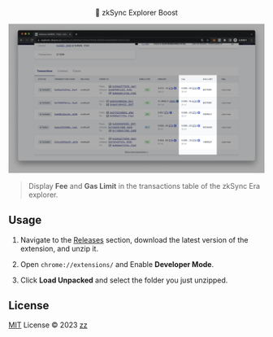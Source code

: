 <p align="center">🚀 zkSync Explorer Boost</p>

<p align="center">
  <img src="./screenshots/screen.png" />
</p>

> Display **Fee** and **Gas Limit** in the transactions table of the zkSync Era explorer.

## Usage

1. Navigate to the [Releases](https://github.com/holazz/zks-explorer-boost/releases) section, download the latest version of the extension, and unzip it.

2. Open `chrome://extensions/` and Enable **Developer Mode**.

3. Click **Load Unpacked** and select the folder you just unzipped.

## License

[MIT](./LICENSE) License © 2023 [zz](https://github.com/holazz)
